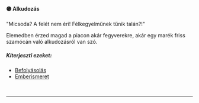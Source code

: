 #### 🟣 Alkudozás

"Micsoda? A felét nem éri! Félkegyelműnek tűnik talán?!"

Elemedben érzed magad a piacon akár fegyverekre, akár egy marék friss szamócán való alkudozásról van szó.
##### Kiterjeszti ezeket:
- [Befolyásolás](../kepzettsegek/befolyasolas.md)
- [Emberismeret](../kepzettsegek/emberismeret.md)

<br />

---
